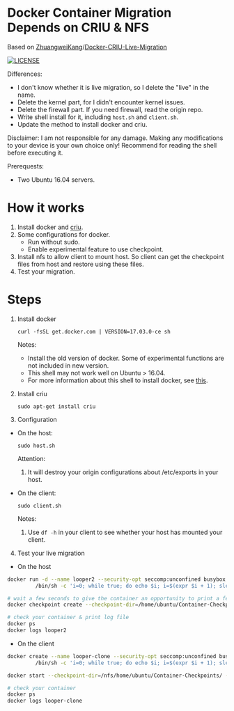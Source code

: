# Docker Container Migration Depends on CRIU & NFS

Based on [ZhuangweiKang](https://github.com/ZhuangweiKang)/[Docker-CRIU-Live-Migration](https://github.com/ZhuangweiKang/Docker-CRIU-Live-Migration)

[![LICENSE](https://img.shields.io/badge/license-Anti%20996-blue.svg?style=flat-square)](https://github.com/996icu/996.ICU/blob/master/LICENSE)

Differences:

- I don't know whether it is live migration, so I delete the "live" in the name.
- Delete the kernel part, for I didn't encounter kernel issues.
- Delete the firewall part. If you need firewall, read the origin repo.
- Write shell install for it, including `host.sh` and `client.sh`.
- Update the method to install docker and criu.

Disclaimer: I am not responsible for any damage. Making any modifications to your device is your own choice only! Recommend for reading the shell before executing it.

Prerequests:

  - Two Ubuntu 16.04 servers.

# How it works

1. Install docker and [criu](https://criu.org/Main_Page).
2. Some configurations for docker.
   - Run without sudo.
   - Enable experimental feature to use checkpoint.
3. Install nfs to allow client to mount host. So client can get the checkpoint files from host and restore using these files.
4. Test your migration.

# Steps

1. Install docker

   ```shell
   curl -fsSL get.docker.com | VERSION=17.03.0-ce sh
   ```

   Notes:

   - Install the old version of docker. Some of experimental functions are not included in new version.
   - This shell may not work well on Ubuntu > 16.04.
   - For more information about this shell to install docker, see [this](https://github.com/docker/docker-install/pull/62).

2. Install criu

   ```shell
   sudo apt-get install criu
   ```

3. Configuration

- On the host:

  ```shell
  sudo host.sh
  ```

  Attention:

  1. It will destroy your origin configurations about /etc/exports in your host.

- On the client:

  ```shell
  sudo client.sh
  ```
  
  Notes:
  
  1. Use `df -h` in your client to see whether your host has mounted your client. 
4. Test your live migration

- On the host

```sh
docker run -d --name looper2 --security-opt seccomp:unconfined busybox \
         /bin/sh -c 'i=0; while true; do echo $i; i=$(expr $i + 1); sleep 1; done'

# wait a few seconds to give the container an opportunity to print a few lines, then
docker checkpoint create --checkpoint-dir=/home/ubuntu/Container-Checkpoints/ looper2 checkpoint2

# check your container & print log file
docker ps
docker logs looper2
```
- On the client

```sh
docker create --name looper-clone --security-opt seccomp:unconfined busybox \
         /bin/sh -c 'i=0; while true; do echo $i; i=$(expr $i + 1); sleep 1; done'

docker start --checkpoint-dir=/nfs/home/ubuntu/Container-Checkpoints/ --checkpoint=checkpoint2 looper-clone

# check your container
docker ps
docker logs looper-clone
```
